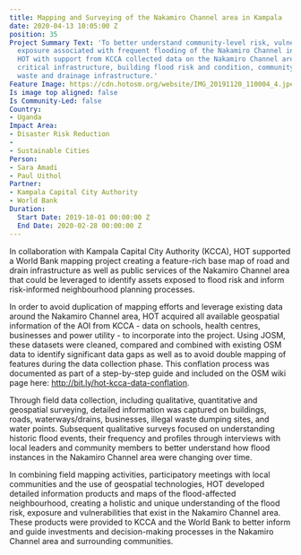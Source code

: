 ```yaml
---
title: Mapping and Surveying of the Nakamiro Channel area in Kampala
date: 2020-04-13 10:05:00 Z
position: 35
Project Summary Text: 'To better understand community-level risk, vulnerability and
  exposure associated with frequent flooding of the Nakamiro Channel in central Kampala,
  HOT with support from KCCA collected data on the Nakamiro Channel area covering:
  critical infrastructure, building flood risk and condition, community awareness,
  waste and drainage infrastructure.'
Feature Image: https://cdn.hotosm.org/website/IMG_20191120_110004_4.jpeg
Is image top aligned: false
Is Community-Led: false
Country:
- Uganda
Impact Area:
- Disaster Risk Reduction
- 
- Sustainable Cities
Person:
- Sara Amadi
- Paul Uithol
Partner:
- Kampala Capital City Authority
- World Bank
Duration:
  Start Date: 2019-10-01 00:00:00 Z
  End Date: 2020-02-28 00:00:00 Z
---
```


In collaboration with Kampala Capital City Authority (KCCA), HOT supported a World Bank mapping project creating a feature-rich base map of road and drain infrastructure as well as public services of the Nakamiro Channel area that could be leveraged to identify assets exposed to flood risk and inform risk-informed neighbourhood planning processes.

In order to avoid duplication of mapping efforts and leverage existing data around the Nakamiro Channel area, HOT acquired all available geospatial information of the AOI from KCCA - data on schools, health centres, businesses and power utility - to incorporate into the project. Using JOSM, these datasets were cleaned, compared and combined with existing OSM data to identify significant data gaps as well as to avoid double mapping of features during the data collection phase. This conflation process was documented as part of a step-by-step guide and included on the OSM wiki page here: http://bit.ly/hot-kcca-data-conflation.

Through field data collection, including qualitative, quantitative and geospatial surveying, detailed information was captured on buildings, roads, waterways/drains, businesses, illegal waste dumping sites, and water points. Subsequent qualitative surveys focused on understanding historic flood events, their frequency and profiles through interviews with local leaders and community members to better understand how flood instances in the Nakamiro Channel area were changing over time. 

In combining field mapping activities, participatory meetings with local communities and the use of geospatial technologies, HOT developed detailed information products and maps of the flood-affected neighbourhood, creating a holistic and unique understanding of the flood risk, exposure and vulnerabilities that exist in the Nakamiro Channel area. These products were provided to KCCA and the World Bank to better inform and guide investments and decision-making processes in the Nakamiro Channel area and surrounding communities.
